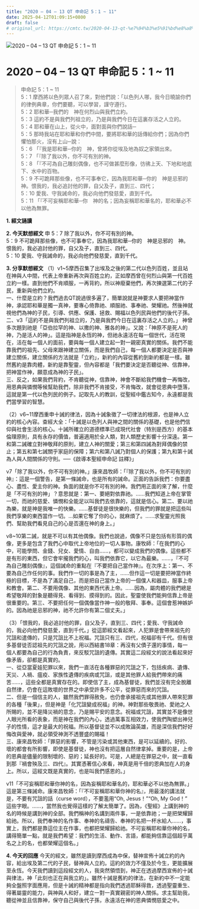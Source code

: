 ```yaml
---
title: "2020 – 04 – 13 QT 申命記 5：1 ~ 11"
date: 2025-04-12T01:09:15+0800
draft: false
# original_url: https://cmtc.tw/2020-04-13-qt-%e7%94%b3%e5%91%bd%e8%a8%98-5%ef%bc%9a1-11
---
```


![2020 – 04 – 13 QT 申命記 5：1 ~ 11](/images/qt.jpg   "2020 – 04 – 13 QT 申命記 5：1 ~ 11")

# 2020 – 04 – 13 QT 申命記 5：1 ~ 11

> 申命記 5：1 ~ 11  
> 5：1 摩西將以色列眾人召了來，對他們說：「以色列人哪，我今日曉諭你們的律例典章，你們要聽，可以學習，謹守遵行。  
> 5：2 耶和華─我們的　神在何烈山與我們立約。  
> 5：3 這約不是與我們列祖立的，乃是與我們今日在這裏存活之人立的。  
> 5：4 耶和華在山上，從火中，面對面與你們說話─  
> 5：5 那時我站在耶和華和你們中間，要將耶和華的話傳給你們；因為你們懼怕那火，沒有上山─說：  
> 5：6 「『我是耶和華─你的　神，曾將你從埃及地為奴之家領出來。  
> 5：7 「『除了我以外，你不可有別的神。  
> 5：8 「『不可為自己雕刻偶像，也不可做甚麼形像，彷彿上天、下地和地底下、水中的百物。  
> 5：9 不可跪拜那些像，也不可事奉它，因為我耶和華─你的　神是忌邪的　神。恨我的，我必追討他的罪，自父及子，直到三、四代；  
> 5：10 愛我、守我誡命的，我必向他們發慈愛，直到千代。  
> 5：11 「『不可妄稱耶和華─你　神的名；因為妄稱耶和華名的，耶和華必不以他為無罪。

**1. 經文誦讀**

**2.  今天默想經文**
申 5：7 除了我以外，你不可有別的神。  
5：9 不可跪拜那些像，也不可事奉它，因為我耶和華─你的　神是忌邪的　神。恨我的，我必追討他的罪，自父及子，直到三、四代。  
5：10 愛我、守我誡命的，我必向他們發慈愛，直到千代。

**3. 分享默想經文**
（1）v1\~5摩西召集了出埃及之後的第二代以色列百姓，並且站在神與人中間，代表上帝重新再次與百姓立約，正如摩西曾在何烈山與第一代百姓立約一樣。直到他們不肯順服，一再背約，所以神廢棄他們，再次揀選第二代的子民，重新與他們立約。  
一、什麼是立約？我們過去QT說過很多遍了，簡單說就是神要求人要把神當作神，承認耶和華是獨一真神，要專心倚靠祂、順服祂、事奉祂、榮耀祂。然後神就視他們為神的子民，引導、供應、保護、拯救、賜福以色列民與他們的後代子孫。  
二、v3「這約不是與我們列祖立的，乃是與我們今日在這裏存活之人立的。」 神曾多次題到祂是「亞伯拉罕的神、以撒的神、雅各的神」。又說：「神原不是死人的神，乃是活人的神」。這是指神是永恆的神，但祂永遠活在每一個世代，活在現在，活在每一個人的面前，要與每一個人建立起一對一親密真實的關係。我們不能靠我們的祖先、父母來跟神建立關係，而是我們自己，每一個人都要決定是否與神建立關係，建立關係的方法就是「立約」，新約的內容從舊約到新約都是一樣。雖然舊約是靠肉體，新約是靠聖靈，但內容都是「我們要決定是否聽從神、信靠神，把神當作神，願意成為神的子民」。  
三、反之，如果我們背約，不肯聽從神，信靠神，神會不斷給我們機會一再悔改，用恩典與憐憫等候幫助我們，除非我們不肯接受，不肯悔改，就會從恩典中墮落，這就是第一代以色列民的例子。記取先人的教訓，從聖經中鑑古知今，永遠都是我們當學習的智慧。

（2）v6\~11摩西重申十誡的律法，因為十誡象徵了一切律法的根源，也是神人立約的核心內容。查經大全：「十誡是以色列人與神之間的關係的基礎，也是他們信仰與社會生活的核心。十誡所確立的道德標準已成現代社會（特別是西方）的基本倫理原則，具有永存的價值，普遍適用於全人類，對人類歷史影響十分深遠。第一和第二誡確立對神敬拜的原則，建立人神的關愛；第三和第四誡為對拜偶像的禁止；第五和第七誡關乎家庭的保障；第六和第八誡乃對個人的保護；第九和第十誡為人與人間關係的守則。──《啟導本聖經申命記 註釋》」

v7「除了我以外，你不可有別的神。」康來昌牧師：「『除了我以外，你不可有別的神』：這是一個警告，是第一條誡命，也是所有的誡命。正面的告訴我們：你要盡心、盡性、愛主你的神。負面的就是你不可有別的神。我們用正面的來了解，什麼是「不可有別的神」？意思就是：第一、要絕對依靠祂。……我們知道上帝在掌管一切，而祂的慈愛、憐憫和全能足以叫我們去依靠的，這就是信心。第二、要以祂為樂，就是神是我唯一的快樂。……基督徒是很快樂的，但我們的罪就是把這些叫我們享樂的東西當作一切。…如果它奪了你的心，就麻煩了。……求聖靈光照我們、幫助我們看見自己的心是否還在神的身上。」

v8\~10第二誡，就是不可以有其他偶像。我們也說過，偶像不只是包括有形質的偶像，更多是包含了我們心中取代上帝地位的一切人事物。康牧師：「在我們的心中，可能學問、金錢、兒女、愛情、自由……，都可以變成我們的偶像。這些都不是有形的東西，但它會牢攏我們的心，叫我們依靠它，以它為最樂。……，『不可為自己雕刻偶像』，這個誡命的重點在『不要把自己當作神』。在次序上：第一、不要為自己作任何的事。我們作一切的事是為了主，……但作這一切是要把神當作終極的目標，不是為了滿足自己，而是把自己當作上帝的一個僕人和器皿，服事上帝和教會。第二、不要用偶像、其他的東西代表上帝。……因為，屬肉體的我們總是希望敬拜的對象是聽得見、看得到、摸得到的。因此，聖靈使我們能夠信靠上帝是很重要的。第三、不要把任何一個偶像當作神一般的敬拜、事奉。這個會惹神嫉妒的。因為祂是忌邪的神，祂不允許你有第二個丈夫。」

（3）「恨我的，我必追討他的罪，自父及子，直到三、四代；愛我、守我誡命的，我必向他們發慈愛，直到千代。」從這節經文看起來，人犯罪是會帶來祖先的咒詛和遣傳的，只是咒詛比不上祝福。咒詛只有三、四代，祝福卻有千代。但有很多基督徒否認祖先的咒詛之說，用以西結書18章：再沒有父債子還的事情，每一個人都要為自己的行為負責，來反駁咒詛的遺傳。其實這二段經文的說法看起來好像矛盾，卻都是真實的。  
一、從亞當夏娃犯罪以來，我們一直活在各種罪惡的咒詛之下，包括疾病、遺傳、天災、人禍、瘟疫、家族性遺傳的疾病或咒詛，或是其他罪人給我們帶來的痛苦……，這些全都是真實存在的。即使信了主，成為基督徒，我們並沒有完全脫離自然律，仍會在這敗壞的世界之中承受許多不公平，從罪惡而來的咒詛。  
二、但是一個信主的人，雖然我們罪得赦免，也仍會承接祖先或其他罪人帶來犯罪的各種「後果」，但是神是「化咒詛變成祝福」的神。神對那些敬畏祂、愛祂之人所賜的，並不是降災禍的意念，乃是賜平安的意念。祝福或咒詛，其實並不是像世人眼光所看的表象，而是神在我們的內心，透過萬事互相效力，使我們陶塑出神兒子的性情，這才是最大的祝福。所以基督徒並不以成敗論英雄，而是深信我們好好悔改與愛神，就必領受神測不透豐盛的賜福！  
三、康來昌牧師：「罪惡的影響，不管是污染或其他東西，是可以延續的。好的、壞的都會有所影響，即使是基督徒，神也沒有把這層自然律拿掉。重要的是，上帝的恩典是儘量的限制壞的、惡的；延長好的。可是，人總是在罪惡之中，就一直看到那『禍會殃及三、四代』。其實憑著信心來看，神真是用千倍的恩典加在人的身上。所以，這經文既是真實的，也是叫我們感恩的。」

v11「不可妄稱耶和華你神的名，因為妄稱耶和華名的，耶和華必不以他為無罪。」這是第三條誡命。康來昌牧師：「『不可妄稱耶和華你神的名』，用最淺的講法就是，不要有咒詛的話（curse word），不要濫用“Oh, Jesus！”“Oh, My God！” 這些字眼。……，當然我也覺得這樣的了解太簡單了。因為，《聖經》上講到神的名的時候是講到神的全部。我們稱神的名講到兩件事，一是依靠祂；一是把榮耀歸給祂。所以，我們奉神的名作事、奉神的名禱告、奉神的名把一杯水給人……，事實上，我們都是靠這位主在作事，也都把榮耀歸給祂。不可妄稱耶和華你神的名，講得簡單一點，就是我們希望：我們的生活、動作、言語，都能夠信靠這個超乎萬名之上的名，也都榮耀這個名。」

**4. 今天的回應**
今天的經文，雖然是讀到摩西成為中保，替神宣佈十誡立約的內容，給出埃及第二代的子民，替神與人立約。這約的效力不僅及於今生，更能擴展至永恆。今天我們讀到這段經文的人，我突然領悟到，神正在透過摩西宣佈的十誡與律法，神「此刻也正在與我立約」。雖然十誡是舊約的律法，在新約中不一定能夠全盤照字面應用，但是十誡的精神都是指向我們透過耶穌得救，透過聖靈重生、得著屬靈的能力，與神與人和好，建立一對一真實親密的神人關係。求主幫助我，聽從神並且信靠神，保守自己與後代子孫，永遠活在神的恩典憐憫慈愛之中。
